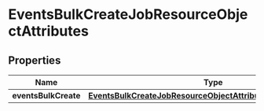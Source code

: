 # EventsBulkCreateJobResourceObjectAttributes

## Properties
Name | Type | Description | Notes
------------ | ------------- | ------------- | -------------
**eventsBulkCreate** | [**EventsBulkCreateJobResourceObjectAttributesEventsbulkcreate**](EventsBulkCreateJobResourceObjectAttributesEventsbulkcreate.md) |  | 
